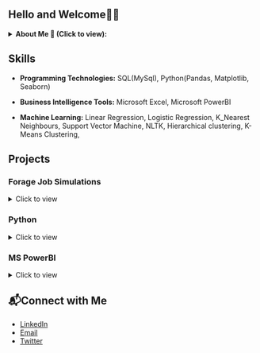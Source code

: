 ## Hello and Welcome👋🏽
<details>
<summary><b> About Me 📜 (Click to view): </b></summary>
  <p> 
  I am a data scientist with hands-on experience in analyzing complex datasets and building machine learning models. I have a background in Applied Mathemetics which gave me a strong foundation in analysis and programming. I'm currently working in education, using Excel and Python to dig into student data. My main job is to find out where students are struggling so we can help them better understand the material. 
  </p>
 </details>

 ## Skills
- **Programming Technologies:** SQL(MySql), Python(Pandas, Matplotlib, Seaborn)
 
- **Business Intelligence Tools:** Microsoft Excel, Microsoft PowerBI
  
- **Machine Learning:** Linear Regression, Logistic Regression, K_Nearest Neighbours, Support Vector Machine, NLTK, Hierarchical clustering, K-Means Clustering, 


 ## Projects

### Forage Job Simulations 
 <details>
   <summary> Click to view
   </summary>
  <ul>
    <li><a href ="https://github.com/PeterCheche/British-Airways-Analysis-Forage">Sentiment Analysis and Booking Prediction of British Airways
    </a>  
    </li>
  </ul>
  </details>
  
 </details>
 
  ### Python
  <details>
   <summary> Click to view
   </summary>
    <ul>
    <li><a href= "https://github.com/JachimmaChristian/Product-Sales-Analysis-with-Python"> Product Sales Analysis
   </a></li>
    <li><a href= "https://github.com/JachimmaChristian/Climate-change-and-impacts-in-Africa">Climate Change and Impacts in Africa
   </a></li>
    <li><a href= "https://github.com/JachimmaChristian/Web_Scrapping_With_Python"> Web Scrapping With (Beautiful Soup)
   </a></li>
    <li><a href= "https://github.com/JachimmaChristian/Exploring-NYC-Public-School-Test-Results-Scores-Python/blob/main/notebook.ipynb"> Exploring NYC Public School Test Results Scores
   </a></li>
    </ul>
 </details>
 
 ### MS PowerBI
 <details>
   <summary> Click to view
   </summary>
   <ul> 
    <li><a href= "https://github.com/JachimmaChristian/Analyzing-Healthcare-Data-in-PowerBI"> Analyzing Healthcare Data in PowerBI
   </a></li>
     <li><a href= "https://github.com/JachimmaChristian/Supply-Chain-Analytics-Model-in-PowerBI"> Supply Chain Analytics Model
   </a></li>
      <li><a href= "https://github.com/JachimmaChristian/Food-Claims-Analysis-With-PowerBI"> Food Claims Analysis
   </a></li>
      <li><a href= "https://drive.google.com/drive/folders/1w2sahixR7xNoGrV3IV0ru-bNK7s2Ygox?usp=drive_link"> Other PowerBI Dashboards
      </a></li>
   </ul> 
 </details>

 ## 📬Connect with Me

- [LinkedIn](https://www.linkedin.com/in/jachimmachristian/)
- [Email](christianjachimmachristian@gmail.com)
- [Twitter](https://twitter.com/_Jachris)
<!---
JachimmaChristian/JachimmaChristian is a ✨ special ✨ repository because its `README.md` (this file) appears on your GitHub profile.
You can click the Preview link to take a look at your changes.
--->
